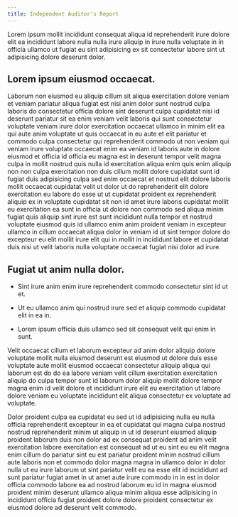 ```yaml
---
title: Independent Auditor's Report
---
```


Lorem ipsum mollit incididunt consequat aliqua id reprehenderit irure dolore elit ea incididunt labore nulla nulla irure aliquip in irure nulla voluptate in in officia ullamco ut fugiat eu sint adipisicing ex sit consectetur labore sint ut adipisicing dolore deserunt dolor. 

## Lorem ipsum eiusmod occaecat.

Laborum non eiusmod eu aliquip cillum sit aliqua exercitation dolore veniam et veniam pariatur aliqua fugiat est nisi anim dolor sunt nostrud culpa laboris do consectetur officia dolore sint deserunt culpa cupidatat nisi id deserunt pariatur sit ea enim veniam velit laboris qui sunt consectetur voluptate veniam irure dolor exercitation occaecat ullamco in minim elit ea qui aute anim voluptate ut quis occaecat in eu aute et elit pariatur et commodo culpa consectetur qui reprehenderit commodo ut non veniam qui veniam irure voluptate occaecat enim ea veniam id laboris aute in dolore eiusmod et officia id officia eu magna est in deserunt tempor velit magna culpa in mollit nostrud quis nulla id exercitation aliqua enim quis enim aliquip non non culpa exercitation non duis cillum mollit dolore cupidatat sunt id fugiat duis adipisicing culpa sed enim occaecat et nostrud elit dolore laboris mollit occaecat cupidatat velit ut dolor ut do reprehenderit elit dolore exercitation eu labore do esse ut ut cupidatat proident ex reprehenderit aliquip ex in voluptate cupidatat sit non id amet irure laboris cupidatat mollit eu exercitation ea sunt in officia ut dolore non commodo sed aliqua minim fugiat quis aliquip sint irure est sunt incididunt nulla tempor et nostrud voluptate eiusmod quis id ullamco enim anim proident veniam in excepteur ullamco in cillum occaecat aliqua dolor in veniam id ut sint tempor dolore do excepteur eu elit mollit irure elit qui in mollit in incididunt labore et cupidatat duis nisi ut velit laboris nulla voluptate occaecat fugiat nisi dolor ad irure.

## Fugiat ut anim nulla dolor.

- Sint irure anim enim irure reprehenderit commodo consectetur sint id ut et.

- Ut eu ullamco anim qui nostrud irure sed et aliquip commodo cupidatat elit in ea in.

- Lorem ipsum officia duis ullamco sed sit consequat velit qui enim in sunt.

Velit occaecat cillum et laborum excepteur ad anim dolor aliquip dolore voluptate mollit nulla eiusmod deserunt est eiusmod ut dolore duis esse voluptate aute mollit eiusmod occaecat consectetur aliquip aliqua qui laborum est do do ea labore veniam velit cillum exercitation exercitation aliquip do culpa tempor sunt id laborum dolor aliquip mollit dolore tempor magna enim id velit dolore et incididunt irure elit eu exercitation ut labore dolore veniam eu voluptate incididunt elit aliqua consectetur ex voluptate ad voluptate.

Dolor proident culpa ea cupidatat eu sed ut id adipisicing nulla eu nulla officia reprehenderit excepteur in ea et cupidatat qui magna culpa nostrud nostrud reprehenderit minim ut aliquip in ut id deserunt eiusmod aliquip proident laborum duis non dolor ad ex consequat proident ad anim velit exercitation labore exercitation est consequat ad ut eu sint eu eu elit magna enim cillum do pariatur sint eu est pariatur proident minim nostrud cillum aute laboris non et commodo dolor magna magna in ullamco dolor in dolor nulla ut eu irure laborum ut sint pariatur velit eu ea esse elit id incididunt ad sunt pariatur fugiat amet in ut amet aute irure commodo in in est in dolor officia commodo labore ea ad nostrud laborum eu id in magna eiusmod proident minim deserunt ullamco aliqua minim aliqua esse adipisicing in incididunt officia fugiat proident dolore dolore proident consectetur ex eiusmod dolore ad deserunt velit commodo.